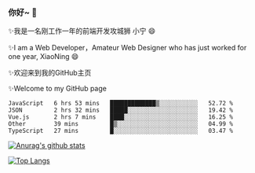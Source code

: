 ### 你好~  👋

✨我是一名刚工作一年的前端开发攻城狮 小宁 😄

✨I am a Web Developer，Amateur Web Designer who has just worked for one year, XiaoNing 😄

✨欢迎来到我的GitHub主页

✨Welcome to my GitHub page
<!--
**7148505/7148505** is a ✨ _special_ ✨ repository because its `README.md` (this file) appears on your GitHub profile.

Here are some ideas to get you started:

- 🔭 I’m currently working on ...
- 🌱 I’m currently learning ...
- 👯 I’m looking to collaborate on ...
- 🤔 I’m looking for help with ...
- 💬 Ask me about ...
- 📫 How to reach me: ...
- 😄 Pronouns: ...
- ⚡ Fun fact: ...
-->

<!--START_SECTION:waka-->
```text
JavaScript   6 hrs 53 mins   █████████████▒░░░░░░░░░░░   52.72 % 
JSON         2 hrs 32 mins   █████░░░░░░░░░░░░░░░░░░░░   19.42 % 
Vue.js       2 hrs 7 mins    ████░░░░░░░░░░░░░░░░░░░░░   16.25 % 
Other        39 mins         █▒░░░░░░░░░░░░░░░░░░░░░░░   04.99 % 
TypeScript   27 mins         █░░░░░░░░░░░░░░░░░░░░░░░░   03.47 % 
```
<!--END_SECTION:waka-->

[![Anurag's github stats](https://github-readme-stats.vercel.app/api?username=littleCareless)](https://github.com/anuraghazra/github-readme-stats)

[![Top Langs](https://github-readme-stats.vercel.app/api/top-langs/?username=littleCareless&layout=compact)](https://github.com/anuraghazra/github-readme-stats)
